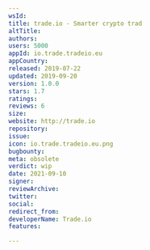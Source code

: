 ```yaml
---
wsId: 
title: trade.io - Smarter crypto trad
altTitle: 
authors: 
users: 5000
appId: io.trade.tradeio.eu
appCountry: 
released: 2019-07-22
updated: 2019-09-20
version: 1.0.0
stars: 1.7
ratings: 
reviews: 6
size: 
website: http://trade.io
repository: 
issue: 
icon: io.trade.tradeio.eu.png
bugbounty: 
meta: obsolete
verdict: wip
date: 2021-09-10
signer: 
reviewArchive: 
twitter: 
social: 
redirect_from: 
developerName: Trade.io
features: 

---
```


